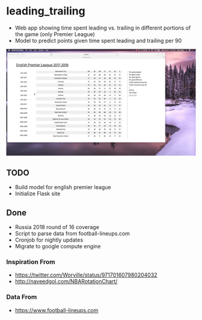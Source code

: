 # leading_trailing
* Web app showing time spent leading vs. trailing in different portions of the game (only Premier League)
* Model to predict points given time spent leading and trailing per 90 

![example](https://github.com/yatin-kapur/leading_trailing/blob/master/example.gif)

## TODO
* Build model for english premier league
* Initialize Flask site

## Done
* Russia 2018 round of 16 coverage
* Script to parse data from football-lineups.com
* Cronjob for nightly updates
* Migrate to google compute engine

### Inspiration From
* https://twitter.com/Worville/status/971701607980204032
* http://naveedgol.com/NBARotationChart/

### Data From
* https://www.football-lineups.com
